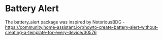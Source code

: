 # Battery Alert

The battery_alert package was inspired by NotoriousBDG - https://community.home-assistant.io/t/howto-create-battery-alert-without-creating-a-template-for-every-device/30576
